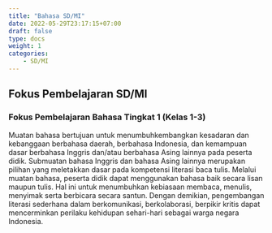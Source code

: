 ```yaml
---
title: "Bahasa SD/MI"
date: 2022-05-29T23:17:15+07:00
draft: false
type: docs
weight: 1
categories:
    - SD/MI
---
```

## Fokus Pembelajaran SD/MI
### Fokus Pembelajaran Bahasa Tingkat 1 (Kelas 1-3)
Muatan bahasa bertujuan untuk menumbuhkembangkan kesadaran dan kebanggaan berbahasa daerah, berbahasa Indonesia, dan kemampuan dasar berbahasa Inggris dan/atau berbahasa Asing lainnya pada peserta didik. Submuatan bahasa Inggris dan bahasa Asing lainnya merupakan pilihan yang meletakkan dasar pada kompetensi literasi baca tulis. Melalui muatan bahasa, peserta didik dapat menggunakan bahasa baik secara lisan maupun tulis. Hal ini untuk menumbuhkan kebiasaan membaca, menulis, menyimak serta berbicara secara santun. Dengan demikian, pengembangan literasi sederhana dalam berkomunikasi, berkolaborasi, berpikir kritis dapat mencerminkan perilaku kehidupan sehari-hari sebagai warga negara Indonesia.
